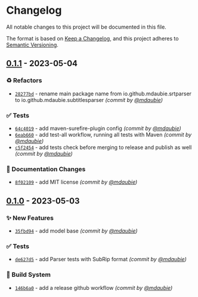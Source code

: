 # Changelog
All notable changes to this project will be documented in this file.

The format is based on [Keep a Changelog](https://keepachangelog.com/en/1.0.0/),
and this project adheres to [Semantic Versioning](https://semver.org/spec/v2.0.0.html).

## [0.1.1] - 2023-05-04
### :recycle: Refactors
- [`28277bd`](https://github.com/mdaubie/subtitles-parser/commit/28277bdd308da11fd4b5a70e84e8f3b4f83b69ea) - rename main package name from io.github.mdaubie.srtparser to io.github.mdaubie.subtitlesparser *(commit by [@mdaubie](https://github.com/mdaubie))*

### :white_check_mark: Tests
- [`64c4019`](https://github.com/mdaubie/subtitles-parser/commit/64c4019587b155794de2a57c35aa0a716d008585) - add maven-surefire-plugin config *(commit by [@mdaubie](https://github.com/mdaubie))*
- [`6eab660`](https://github.com/mdaubie/subtitles-parser/commit/6eab66095f164c039e1551494b23dd5c561e73e0) - add test-all workflow, running all tests with Maven *(commit by [@mdaubie](https://github.com/mdaubie))*
- [`c5f2454`](https://github.com/mdaubie/subtitles-parser/commit/c5f2454ff1f2cac1e6ed172867cdc56a0fbb6313) - add tests check before merging to release and publish as well *(commit by [@mdaubie](https://github.com/mdaubie))*

### :memo: Documentation Changes
- [`8f02109`](https://github.com/mdaubie/subtitles-parser/commit/8f0210929ee9be8fdedf102c092b741a4fe8e2ba) - add MIT license *(commit by [@mdaubie](https://github.com/mdaubie))*


## [0.1.0] - 2023-05-03
### :sparkles: New Features
- [`35fbd94`](https://github.com/mdaubie/subtitles-parser/commit/35fbd947907ae7fcf7b57884e08ea1ae29b64f69) - add model base *(commit by [@mdaubie](https://github.com/mdaubie))*

### :white_check_mark: Tests
- [`de627d5`](https://github.com/mdaubie/subtitles-parser/commit/de627d52eddd8fcc6dfb9c120414cb966b725a4b) - add Parser tests with SubRip format *(commit by [@mdaubie](https://github.com/mdaubie))*

### :construction_worker: Build System
- [`146b6a0`](https://github.com/mdaubie/subtitles-parser/commit/146b6a0ff83798dcce95bb77b6779cee41aced48) - add a release github workflow *(commit by [@mdaubie](https://github.com/mdaubie))*


[0.1.0]: https://github.com/mdaubie/subtitles-parser/compare/0.0.0...0.1.0
[0.1.1]: https://github.com/mdaubie/subtitles-parser/compare/0.1.0...0.1.1